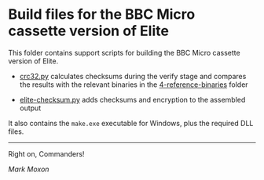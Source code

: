 # Build files for the BBC Micro cassette version of Elite

This folder contains support scripts for building the BBC Micro cassette version of Elite.

* [crc32.py](crc32.py) calculates checksums during the verify stage and compares the results with the relevant binaries in the [4-reference-binaries](../4-reference-binaries) folder

* [elite-checksum.py](elite-checksum.py) adds checksums and encryption to the assembled output

It also contains the `make.exe` executable for Windows, plus the required DLL files.

---

Right on, Commanders!

_Mark Moxon_